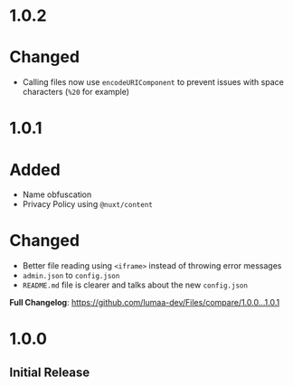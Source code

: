 # 1.0.2

# Changed
- Calling files now use `encodeURIComponent` to prevent issues with space characters (`%20` for example)

# 1.0.1

# Added
- Name obfuscation
- Privacy Policy using `@nuxt/content`

# Changed
- Better file reading using `<iframe>` instead of throwing error messages
- `admin.json` to `config.json`
- `README.md` file is clearer and talks about the new `config.json`

**Full Changelog**: https://github.com/lumaa-dev/Files/compare/1.0.0...1.0.1

# 1.0.0

## Initial Release